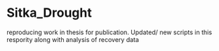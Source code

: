 # Sitka_Drought

reproducing work in thesis for publication. Updated/ new scripts in this respority along with analysis of recovery data
